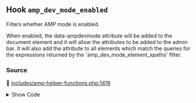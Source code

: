 ## Hook `amp_dev_mode_enabled`


Filters whether AMP mode is enabled.

When enabled, the data-ampdevmode attribute will be added to the document element and it will allow the attributes to be added to the admin bar. It will also add the attribute to all elements which match the queries for the expressions returned by the &#039;amp_dev_mode_element_xpaths&#039; filter.

### Source

:link: [includes/amp-helper-functions.php:1416](../../includes/amp-helper-functions.php#L1416-L1426)

<details>
<summary>Show Code</summary>

```php
return apply_filters(
	'amp_dev_mode_enabled',
	(
		// For the few sites that forcibly show the admin bar even when the user is logged out, only enable dev
		// mode if the user is actually logged in. This prevents the dev mode from being served to crawlers
		// when they index the AMP version. The theme support check disables dev mode in Reader mode.
		( is_admin_bar_showing() && is_user_logged_in() )
		||
		is_customize_preview()
	)
);
```

</details>

